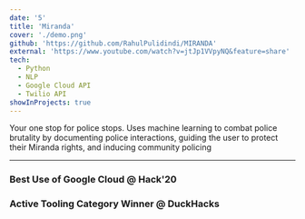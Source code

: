 ```yaml
---
date: '5'
title: 'Miranda'
cover: './demo.png'
github: 'https://github.com/RahulPulidindi/MIRANDA'
external: 'https://www.youtube.com/watch?v=jtJp1VVpyNQ&feature=share'
tech:
  - Python
  - NLP
  - Google Cloud API
  - Twilio API
showInProjects: true
---
```


Your one stop for police stops. Uses machine learning to combat police brutality by documenting police interactions, guiding the user to protect their Miranda rights, and inducing community policing

---

### Best Use of Google Cloud @ Hack'20

### Active Tooling Category Winner @ DuckHacks

